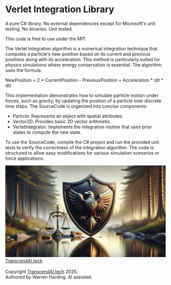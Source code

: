 
# Verlet Integration Library

A pure C# library. No external dependencies except for Microsoft's unit testing. No binaries. Unit tested.

This code is free to use under the MIT.

The Verlet Integration algorithm is a numerical integration technique that computes a particle's new position based on its current and previous positions along with its acceleration. This method is particularly suited for physics simulations where energy conservation is essential. The algorithm uses the formula:

  NewPosition = 2 * CurrentPosition - PreviousPosition + Acceleration * (dt * dt)

This implementation demonstrates how to simulate particle motion under forces, such as gravity, by updating the position of a particle over discrete time steps. The SourceCode is organized into concise components: 
- Particle: Represents an object with spatial attributes.
- Vector2D: Provides basic 2D vector arithmetic.
- VerletIntegrator: Implements the integration routine that uses prior states to compute the new state.

To use the SourceCode, compile the C# project and run the provided unit tests to verify the correctness of the integration algorithm. The code is structured to allow easy modifications for various simulation scenarios or force applications.

![AI Image](aiimage.jpg)
[TranscendAI.tech](https://TranscendAI.tech)<br>
<br>
Copyright [TranscendAI.tech](https://TranscendAI.tech) 2025.</br>
Authored by Warren Harding. AI assisted.
